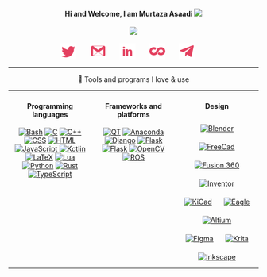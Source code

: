 
<h4 align="center"> Hi and Welcome, I am Murtaza Asaadi <img src="https://media.giphy.com/media/hvRJCLFzcasrR4ia7z/giphy.gif" width="18px"></h4>

<!-- https://github.com/DenverCoder1/readme-typing-svg -->
<p align="center">
  <img src="https://readme-typing-svg.herokuapp.com/?lines=Full-stack%20web%20and%20app%20developer;Experienced%20UI%2FUX%20Designer;10%2B%20years%20of%20coding%20experience;Always%20learning%20new%20things&font=Fira%20Code&center=true&width=440&height=45&color=f75c7e&vCenter=true&size=22](https://readme-typing-svg.herokuapp.com?color=FF3F84&lines=Enjoying+learning;Electrical+engineer;Embedded+developer;CAD+designer">
</p>


<!-- Social icons section -->
<p align="center">
  <a href=""><img width="32px" alt="Twitter" title="Twitter" src="src/icons/twitter.png"/></a>
  &#8287;&#8287;&#8287;&#8287;&#8287;
  <a href=""><img width="32px" alt="Gmail" title="Gmail" src="src/icons/gmail.png"/></a>
  &#8287;&#8287;&#8287;&#8287;&#8287;
  <a href=""><img width="32px" alt="Linkedin" title="Linkedin" src="src/icons/linkedin.png"/></a>
  &#8287;&#8287;&#8287;&#8287;&#8287;
  <a href=""><img width="32px" alt="Coursera" title="Coursera" src="src/icons/coursera.png"></a>
  &#8287;&#8287;&#8287;&#8287;&#8287;
  <a href=""><img width="32px" alt="Telegram" title="Telegram" src="src/icons/telegram.png"/></a>
  &#8287;&#8287;&#8287;&#8287;&#8287;
</p>

---
<p align="center"> 🔨 Tools and programs I love & use </p>

<table>
  <tr>
  <td valign="top" width="33%">

  <h4 align="center">Programming languages</h4>  
<div align="center">  
    <a href=""><img alt="Bash" src="https://img.shields.io/badge/shell_script-%23121011.svg?style=for-the-badge&logo=gnu-bash&logoColor=white"></a>
    <a href=""><img alt="C" src="https://img.shields.io/badge/c-%2300599C.svg?style=for-the-badge&logo=c&logoColor=white"></a>
    <a href=""><img alt="C++" src="https://img.shields.io/badge/c++-%2300599C.svg?style=for-the-badge&logo=c%2B%2B&logoColor=white"></a>
    <a href=""><img alt="CSS" src="https://img.shields.io/badge/css3-%231572B6.svg?style=for-the-badge&logo=css3&logoColor=white"></a>
    <a href=""><img alt="HTML" src="https://img.shields.io/badge/html5-%23E34F26.svg?style=for-the-badge&logo=html5&logoColor=white"></a>
    <a href=""><img alt="JavaScript" src="https://img.shields.io/badge/javascript-%23323330.svg?style=for-the-badge&logo=javascript&logoColor=%23F7DF1E"></a>
    <a href=""><img alt="Kotlin" src="https://img.shields.io/badge/kotlin-%230095D5.svg?style=for-the-badge&logo=kotlin&logoColor=white"></a>
    <a href=""><img alt="LaTeX" src="https://img.shields.io/badge/latex-%23008080.svg?style=for-the-badge&logo=latex&logoColor=white"></a>
      <a href=""><img alt="Lua" src="https://img.shields.io/badge/lua-%232C2D72.svg?style=for-the-badge&logo=lua&logoColor=white"></a>
    <a href=""><img alt="Python" src="https://img.shields.io/badge/python-3670A0?style=for-the-badge&logo=python&logoColor=ffdd54"></a>
    <a href=""><img alt="Rust" src="https://img.shields.io/badge/rust-%23000000.svg?style=for-the-badge&logo=rust&logoColor=white"></a>
    <a href=""><img alt="TypeScript" src="https://img.shields.io/badge/typescript-%23007ACC.svg?style=for-the-badge&logo=typescript&logoColor=white"></a>
</div>
  </td>
  <td valign="top" width="33%">

<h4 align="center">Frameworks and platforms</h4> 
  <div align="center"> 
    <a href=""><img alt="QT" src="https://img.shields.io/badge/Qt-%23217346.svg?style=for-the-badge&logo=Qt&logoColor=white"></a>
    <a href=""><img alt="Anaconda" src="https://img.shields.io/badge/Anaconda-%2344A833.svg?style=for-the-badge&logo=anaconda&logoColor=white"></a>
    <a href=""><img alt="Django" src="https://img.shields.io/badge/django-%23092E20.svg?style=for-the-badge&logo=django&logoColor=white"></a>
    <a href=""><img alt="Flask" src="https://img.shields.io/badge/flask-%23000.svg?style=for-the-badge&logo=flask&logoColor=white"></a>
    <a href=""><img alt="Flask" src="https://img.shields.io/badge/TensorFlow-FF6F00?style=for-the-badge&logo=tensorflow&logoColor=white"></a>
    <a href=""><img alt="OpenCV" src="https://img.shields.io/badge/opencv-%23white.svg?style=for-the-badge&logo=opencv&logoColor=white"></a>
    <a href=""><img alt="ROS" src="https://img.shields.io/badge/ros-%230A0FF9.svg?style=for-the-badge&logo=ros&logoColor=white"></a>
</div>
  </td>
  <td valign="top" width="33%">

<h4 align="center">Design</h4>   
<div align="center">  
 <a href=""><img alt="Blender" style="margin: 10px" src="https://img.shields.io/badge/blender-%23F5792A.svg?style=for-the-badge&logo=blender&logoColor=white"/></a>
 <a href=""><img alt="FreeCad" style="margin: 10px" src="https://img.shields.io/badge/freecad-FD3A5C.svg?style=for-the-badge&logo=&logoColor=white"/></a>
 <a href=""><img alt="Fusion 360" style="margin: 10px" src="https://img.shields.io/badge/fusion 360-%23F5792A.svg?style=for-the-badge&logo=&logoColor=white"/></a>
 <a href=""><img alt="Inventor" style="margin: 10px" src="https://img.shields.io/badge/inventor-%23F5792A.svg?style=for-the-badge&logo=&logoColor=white"/></a>
 <a href=""><img alt="KiCad" style="margin: 10px" src="https://img.shields.io/badge/kicad-0078D4.svg?style=for-the-badge&logo=&=white"/></a>
 <a href=""><img alt="Eagle" style="margin: 10px" src="https://img.shields.io/badge/eagle-%23F5792A.svg?style=for-the-badge&logo=&=white"/></a>
 <a href=""><img alt="Altium" style="margin: 10px" src="https://img.shields.io/badge/altium-000000.svg?style=for-the-badge&logo=&=white"/></a>
  <a href=""><img alt="Figma" style="margin: 10px" src="https://img.shields.io/badge/figma-%23F24E1E.svg?style=for-the-badge&logo=figma&logoColor=white"/></a>
  <a href=""><img alt="Krita" style="margin: 10px" src="https://img.shields.io/badge/Krita-203759?style=for-the-badge&logo=krita&logoColor=EEF37B"/></a>
  <a href=""><img alt="Inkscape" style="margin: 10px" src="https://img.shields.io/badge/Inkscape-e0e0e0?style=for-the-badge&logo=inkscape&logoColor=080A13"/></a>
</div>
  </td>
  </tr>
</table> 

